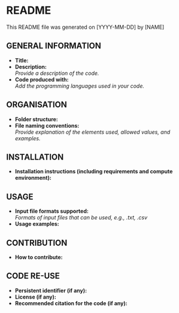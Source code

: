 # README
This README file was generated on [YYYY-MM-DD] by [NAME]

## GENERAL INFORMATION

- **Title:**  
- **Description:**  
  _Provide a description of the code._
- **Code produced with:**  
  _Add the programming languages used in your code._

## ORGANISATION

- **Folder structure:**  
- **File naming conventions:**  
  _Provide explanation of the elements used, allowed values, and examples._

## INSTALLATION

- **Installation instructions (including requirements and compute environment):**  

## USAGE

- **Input file formats supported:**  
  _Formats of input files that can be used, e.g., .txt, .csv_
- **Usage examples:**  

## CONTRIBUTION

- **How to contribute:**  

## CODE RE-USE

- **Persistent identifier (if any):**  
- **License (if any):**  
- **Recommended citation for the code (if any):**  
